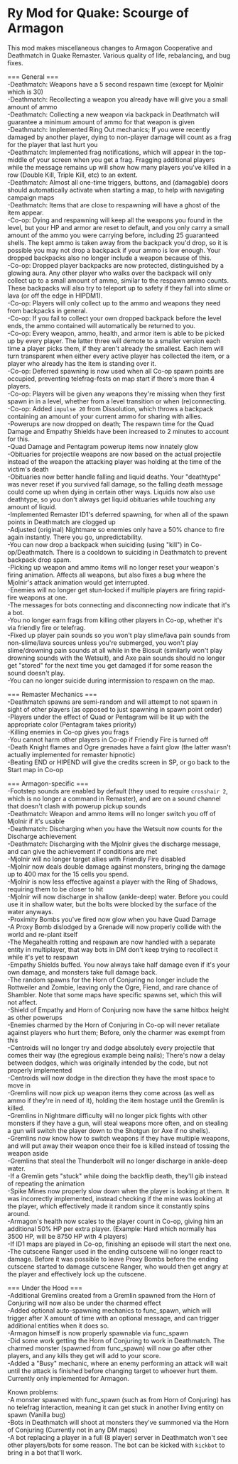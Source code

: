 Ry Mod for Quake: Scourge of Armagon  
====================================  

This mod makes miscellaneous changes to Armagon Cooperative and Deathmatch in Quake Remaster. Various quality of life, rebalancing, and bug fixes.

=== General ===  
-Deathmatch: Weapons have a 5 second respawn time (except for Mjolnir which is 30)  
-Deathmatch: Recollecting a weapon you already have will give you a small amount of ammo  
-Deathmatch: Collecting a new weapon via backpack in Deathmatch will guarantee a minimum amount of ammo for that weapon is given  
-Deathmatch: Implemented Ring Out mechanics; If you were recently damaged by another player, dying to non-player damage will count as a frag for the player that last hurt you  
-Deathmatch: Implemented frag notifications, which will appear in the top-middle of your screen when you get a frag. Fragging additional players while the message remains up will show how many players you've killed in a row (Double Kill, Triple Kill, etc) to an extent.  
-Deathmatch: Almost all one-time triggers, buttons, and (damagable) doors should automatically activate when starting a map, to help with navigating campaign maps  
-Deathmatch: Items that are close to respawning will have a ghost of the item appear.  
-Co-op: Dying and respawning will keep all the weapons you found in the level, but your HP and armor are reset to default, and you only carry a small amount of the ammo you were carrying before, including 25 guaranteed shells. The kept ammo is taken away from the backpack you'd drop, so it is possible you may not drop a backpack if your ammo is low enough. Your dropped backpacks also no longer include a weapon because of this.  
-Co-op: Dropped player backpacks are now protected, distinguished by a glowing aura. Any other player who walks over the backpack will only collect up to a small amount of ammo, similar to the respawn ammo counts. These backpacks will also try to teleport up to safety if they fall into slime or lava (or off the edge in HIPDM1).  
-Co-op: Players will only collect up to the ammo and weapons they need from backpacks in general.  
-Co-op: If you fail to collect your own dropped backpack before the level ends, the ammo contained will automatically be returned to you.  
-Co-op: Every weapon, ammo, health, and armor item is able to be picked up by every player. The latter three will demote to a smaller version each time a player picks them, if they aren't already the smallest. Each item will turn transparent when either every active player has collected the item, or a player who already has the item is standing over it.  
-Co-op: Deferred spawning is now used when all Co-op spawn points are occupied, preventing telefrag-fests on map start if there's more than 4 players.  
-Co-op: Players will be given any weapons they're missing when they first spawn in in a level, whether from a level transition or when (re)connecting.  
-Co-op: Added `impulse 20` from Dissolution, which throws a backpack containing an amount of your current ammo for sharing with allies.  
-Powerups are now dropped on death; The respawn time for the Quad Damage and Empathy Shields have been increased to 2 minutes to account for this.  
-Quad Damage and Pentagram powerup items now innately glow  
-Obituaries for projectile weapons are now based on the actual projectile instead of the weapon the attacking player was holding at the time of the victim's death  
-Obituaries now better handle falling and liquid deaths. Your "deathtype" was never reset if you survived fall damage, so the falling death message could come up when dying in certain other ways. Liquids now also use deathtype, so you don't always get liquid obituaries while touching any amount of liquid.  
-Implemented Remaster ID1's deferred spawning, for when all of the spawn points in Deathmatch are clogged up  
-Adjusted (original) Nightmare so enemies only have a 50% chance to fire again instantly. There you go, unpredictability.  
-You can now drop a backpack when suiciding (using "kill") in Co-op/Deathmatch. There is a cooldown to suiciding in Deathmatch to prevent backpack drop spam.  
-Picking up weapon and ammo items will no longer reset your weapon's firing animation. Affects all weapons, but also fixes a bug where the Mjolnir's attack animation would get interrupted.  
-Enemies will no longer get stun-locked if multiple players are firing rapid-fire weapons at one.  
-The messages for bots connecting and disconnecting now indicate that it's a bot.  
-You no longer earn frags from killing other players in Co-op, whether it's via friendly fire or telefrag.  
-Fixed up player pain sounds so you won't play slime/lava pain sounds from non-slime/lava sources unless you're submerged, you won't play slime/drowning pain sounds at all while in the Biosuit (similarly won't play drowning sounds with the Wetsuit), and Axe pain sounds should no longer get "stored" for the next time you get damaged if for some reason the sound doesn't play.  
-You can no longer suicide during intermission to respawn on the map.  

=== Remaster Mechanics ===  
-Deathmatch spawns are semi-random and will attempt to not spawn in sight of other players (as opposed to just spawning in spawn point order)  
-Players under the effect of Quad or Pentagram will be lit up with the appropriate color (Pentagram takes priority)  
-Killing enemies in Co-op gives you frags  
-You cannot harm other players in Co-op if Friendly Fire is turned off  
-Death Knight flames and Ogre grenades have a faint glow (the latter wasn't actually implemented for remaster hipnotic)  
-Beating END or HIPEND will give the credits screen in SP, or go back to the Start map in Co-op  

=== Armagon-specific ===  
-Footstep sounds are enabled by default (they used to require `crosshair 2`, which is no longer a command in Remaster), and are on a sound channel that doesn't clash with powerup pickup sounds  
-Deathmatch: Weapon and ammo items will no longer switch you off of Mjolnir if it's usable  
-Deathmatch: Discharging when you have the Wetsuit now counts for the Discharge achievement  
-Deathmatch: Discharging with the Mjolnir gives the discharge message, and can give the achievement if conditions are met  
-Mjolnir will no longer target allies with Friendly Fire disabled  
-Mjolnir now deals double damage against monsters, bringing the damage up to 400 max for the 15 cells you spend.  
-Mjolnir is now less effective against a player with the Ring of Shadows, requiring them to be closer to hit  
-Mjolnir will now discharge in shallow (ankle-deep) water. Before you could use it in shallow water, but the bolts were blocked by the surface of the water anyways.  
-Proximity Bombs you've fired now glow when you have Quad Damage  
-A Proxy Bomb dislodged by a Grenade will now properly collide with the world and re-plant itself  
-The Megahealth rotting and respawn are now handled with a separate entity in multiplayer, that way bots in DM don't keep trying to recollect it while it's yet to respawn  
-Empathy Shields buffed. You now always take half damage even if it's your own damage, and monsters take full damage back.  
-The random spawns for the Horn of Conjuring no longer include the Rottweiler and Zombie, leaving only the Ogre, Fiend, and rare chance of Shambler. Note that some maps have specific spawns set, which this will not affect.  
-Shield of Empathy and Horn of Conjuring now have the same hitbox height as other powerups  
-Enemies charmed by the Horn of Conjuring in Co-op will never retaliate against players who hurt them; Before, only the charmer was exempt from this  
-Centroids will no longer try and dodge absolutely every projectile that comes their way (the egregious example being nails); There's now a delay between dodges, which was originally intended by the code, but not properly implemented  
-Centroids will now dodge in the direction they have the most space to move in  
-Gremlins will now pick up weapon items they come across (as well as ammo if they're in need of it), holding the item hostage until the Gremlin is killed.  
-Gremlins in Nightmare difficulty will no longer pick fights with other monsters if they have a gun, will steal weapons more often, and on stealing a gun will switch the player down to the Shotgun (or Axe if no shells).  
-Gremlins now know how to switch weapons if they have multiple weapons, and will put away their weapon once their foe is killed instead of tossing the weapon aside  
-Gremlins that steal the Thunderbolt will no longer discharge in ankle-deep water.  
-If a Gremlin gets "stuck" while doing the backflip death, they'll gib instead of repeating the animation  
-Spike Mines now properly slow down when the player is looking at them. It was incorrectly implemented, instead checking if the mine was looking at the player, which effectively made it random since it constantly spins around.  
-Armagon's health now scales to the player count in Co-op, giving him an additional 50% HP per extra player. (Example: Hard which normally has 3500 HP, will be 8750 HP with 4 players)  
-If ID1 maps are played in Co-op, finishing an episode will start the next one.  
-The cutscene Ranger used in the ending cutscene will no longer react to damage. Before it was possible to leave Proxy Bombs before the ending cutscene started to damage cutscene Ranger, who would then get angry at the player and effectively lock up the cutscene.  

=== Under the Hood ===  
-Additional Gremlins created from a Gremlin spawned from the Horn of Conjuring will now also be under the charmed effect  
-Added optional auto-spawning mechanics to func_spawn, which will trigger after X amount of time with an optional message, and can trigger additional entities when it does so.  
-Armagon himself is now properly spawnable via func_spawn  
-Did some work getting the Horn of Conjuring to work in Deathmatch. The charmed monster (spawned from func_spawn) will now go after other players, and any kills they get will add to your score.  
-Added a "Busy" mechanic, where an enemy performing an attack will wait until the attack is finished before changing target to whoever hurt them. Currently only implemented for Armagon.  


Known problems:  
-A monster spawned with func_spawn (such as from Horn of Conjuring) has no telefrag interaction, meaning it can get stuck in another living entity on spawn (Vanilla bug)  
-Bots in Deathmatch will shoot at monsters they've summoned via the Horn of Conjuring (Currently not in any DM maps)  
-A bot replacing a player in a full (8 player) server in Deathmatch won't see other players/bots for some reason. The bot can be kicked with `kickbot` to bring in a bot that'll work.  
